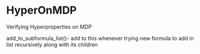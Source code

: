 # HyperOnMDP
Verifying Hyperproperties on MDP

add_to_subformula_list()- add to this whenever trying new formula to add in list recursively along with its children
